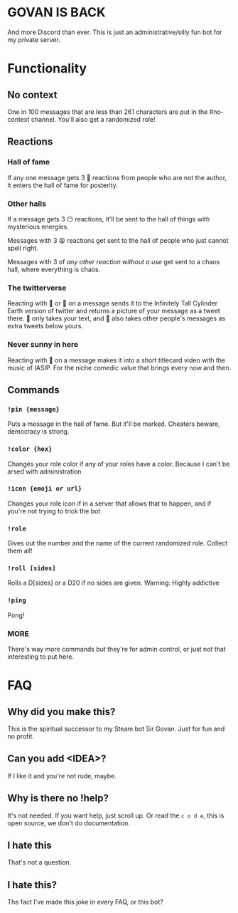 # GOVAN IS BACK
And more Discord than ever. This is just an administrative/silly fun bot for my private server.

# Functionality
## No context
One in 100 messages that are less than 261 characters are put in the #no-context channel. You'll also get a randomized role!

## Reactions

### Hall of fame
If any one message gets 3 📌 reactions from people who are not the author, it enters the hall of fame for posterity. 

### Other halls
If a message gets 3 😶 reactions, it'll be sent to the hall of things with mysterious energies. 

Messages with 3 😩 reactions get sent to the hall of people who just cannot spell right.

Messages with 3 of _any other reaction without a use_ get sent to a chaos hall, where everything is chaos.

### The twitterverse
Reacting with 🔁 or 🔂 on a message sends it to the Infinitely Tall Cylinder Earth version of twitter and returns a picture of your message as a tweet there.
🔂 only takes your text, and 🔁 also takes other people's messages as extra tweets below yours.

### Never sunny in here
Reacting with 🎻 on a message makes it into a short titlecard video with the music of IASIP. For the niche comedic value that brings every now and then.

## Commands
### `!pin {message}`
Puts a message in the hall of fame. But it'll be marked. Cheaters beware, democracy is strong.

### `!color {hex}`
Changes your role color if any of your roles have a color. Because I can't be arsed with administration

### `!icon {emoji or url}`
Changes your role icon if in a server that allows that to happen, and if you're not trying to trick the bot

### `!role`
Gives out the number and the name of the current randomized role. Collect them all!

### `!roll [sides]`
Rolls a D[sides] or a D20 if no sides are given. Warning: Highly addictive

### `!ping`
Pong!

### MORE
There's way more commands but they're for admin control, or just not that interesting to put here.

# FAQ

## Why did you make this?
This is the spiritual successor to my Steam bot Sir Govan. Just for fun and no profit.

## Can you add \<IDEA>?
If I like it and you're not rude, maybe.

## Why is there no !help?
It's not needed. If you want help, just scroll up. Or read the ` c o d e `, this is open source, we don't do documentation. 

## I hate this
That's not a question.

## I hate this?
The fact I've made this joke in every FAQ, or this bot?

